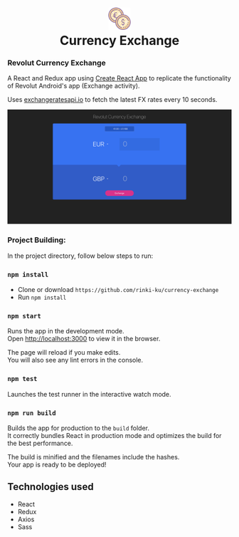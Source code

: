 <h1 align="center">
  	<img height="50" src="public/currency.png" alt="Currnecy Exchange" /> <br> Currency Exchange
</h1>

### Revolut Currency Exchange

A React and Redux app using [Create React App](https://github.com/facebook/create-react-app) to replicate the functionality of Revolut Android's app (Exchange activity).

Uses [exchangeratesapi.io](https://api.exchangeratesapi.io/latest) to fetch the latest FX rates every 10 seconds.

![Screenshot of Revolut Exchange](revolut-exchange.png)

### Project Building:

In the project directory, follow below steps to run:

### `npm install`

- Clone or download `https://github.com/rinki-ku/currency-exchange`
- Run `npm install`

### `npm start`

Runs the app in the development mode.<br>
Open [http://localhost:3000](http://localhost:3000) to view it in the browser.

The page will reload if you make edits.<br>
You will also see any lint errors in the console.

### `npm test`

Launches the test runner in the interactive watch mode.<br>

### `npm run build`

Builds the app for production to the `build` folder.<br>
It correctly bundles React in production mode and optimizes the build for the best performance.

The build is minified and the filenames include the hashes.<br>
Your app is ready to be deployed!

## Technologies used

- React
- Redux
- Axios
- Sass
